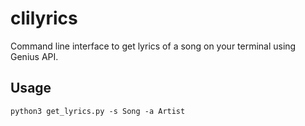 # clilyrics
Command line interface to get lyrics of a song on your terminal using Genius API.

## Usage
`python3 get_lyrics.py -s Song -a Artist`
